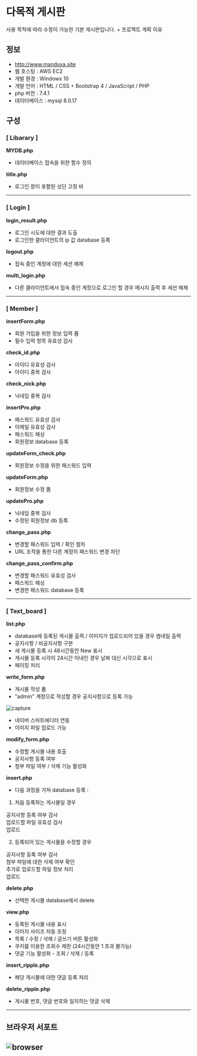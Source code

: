 # 다목적 게시판
 사용 목적에 따라 수정이 가능한 기본 게시판입니다. + 프로젝트 계획 이유


## 정보
- http://www.manduya.site
- 웹 호스팅 : AWS EC2
- 개발 환경 : Windows 10
- 개발 언어 : HTML / CSS + Bootstrap 4 / JavaScript / PHP 
- php 버전 : 7.4.1
- 데이터베이스 : mysql 8.0.17

## 구성
### [ Libarary ]  

**MYDB.php**  
- 데이터베이스 접속을 위한 함수 정의  
  
**title.php**  
- 로그인 창이 포함된 상단 고정 바  

---

### [ Login ]  

**login_result.php**  
- 로그인 시도에 대한 결과 도출  
- 로그인한 클라이언트의 ip 값 database 등록        

**logout.php**  
- 접속 중인 계정에 대한 세션 해제  

**multi_login.php**  
- 다른 클라이언트에서 접속 중인 계정으로 로그인 할 경우 메시지 출력 후 세션 해제  
---  
### [ Member ]  

**insertForm.php**  
- 회원 가입을 위한 정보 입력 폼  
- 필수 입력 항목 유효성 검사  

**check_id.php**  
- 아이디 유효성 검사  
- 아이디 중복 검사  

**check_nick.php**  
- 닉네임 중복 검사  

**insertPro.php**  
- 패스워드 유효성 검사
- 이메일 유효성 검사  
- 패스워드 해싱  
- 회원정보 database 등록  

**updateForm_check.php**  
- 회원정보 수정을 위한 패스워드 입력  


**updateForm.php**  
- 회원정보 수정 폼  

**updatePro.php**  
- 닉네임 중복 검사  
- 수정된 회원정보 db 등록  

**change_pass.php**  
- 변경할 패스워드 입력 / 확인 절차  
- URL 조작을 통한 다른 계정의 패스워드 변경 차단  

**change_pass_confirm.php**  
- 변경할 패스워드 유효성 검사  
- 패스워드 해싱  
- 변경한 패스워드 database 등록  
---  
### [ Text_board ]  
**list.php**  
- database에 등록된 게시물 출력 / 이미지가 업로드되어 있을 경우 썸네일 출력  
- 공지사항 / 비공지사항 구분 
- 새 게시물 등록 시 48시간동안 New 표시  
- 게시물 등록 시각이 24시간 이내인 경우 날짜 대신 시각으로 표시  
- 페이징 처리  

**write_form.php**  
- 게시물 작성 폼  
- "admin" 계정으로 작성할 경우 공지사항으로 등록 가능  

![capture](https://user-images.githubusercontent.com/44194202/97080163-672c5080-1634-11eb-8cab-f584d0704e0c.png)  


- 네이버 스마트에디터 연동  
- 이미지 파일 업로드 가능  

**modify_form.php**  
- 수정할 게시물 내용 호출  
- 공지사항 등록 여부  
- 첨부 파일 여부 / 삭제 기능 활성화  


**insert.php**  
- 다음 과정을 거쳐 database 등록 :  

1. 처음 등록하는 게시물일 경우  

공지사항 등록 여부 검사  
업로드할 파일 유효성 검사  
업로드  

2. 등록되어 있는 게시물을 수정할 경우  

공지사항 등록 여부 검사  
첨부 파일에 대한 삭제 여부 확인  
추가로 업로드할 파일 정보 처리  
업로드  

**delete.php**  
- 선택한 게시물 database에서 delete  

**view.php**  
- 등록된 게시물 내용 표시  
- 이미지 사이즈 자동 조정  
- 목록 / 수정 / 삭제 / 글쓰기 버튼 활성화  
- 쿠키를 이용한 조회수 제한 (24시간동안 1 초과 불가능)  
- 댓글 기능 활성화 - 조회 / 삭제 / 등록  

**insert_ripple.php**  
- 해당 게시물에 대한 댓글 등록 처리  

**delete_ripple.php**  
- 게시물 번호, 댓글 번호와 일치하는 댓글 삭제  

---  

## 브라우저 서포트  

![browser](https://user-images.githubusercontent.com/44194202/97282916-9afcb580-1882-11eb-8da3-7a24efe451d4.png)  
---
